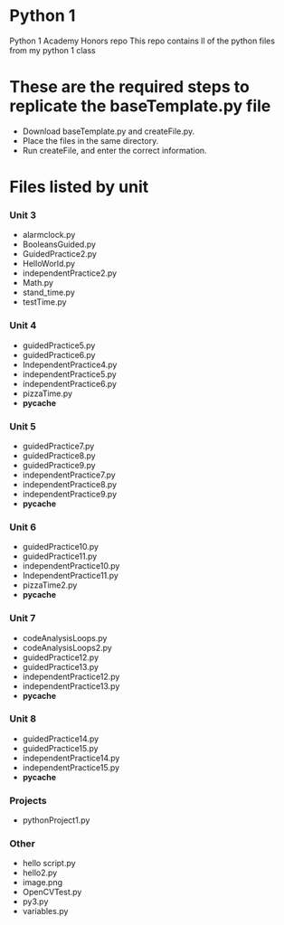 # Python 1
Python 1 Academy Honors repo
This repo contains ll of the python files from my python 1 class
# These are the required steps to replicate the baseTemplate.py file
 - Download baseTemplate.py and createFile.py.
 - Place the files in the same directory.
 - Run createFile, and enter the correct information.
# Files listed by unit
### Unit 3
 - alarmclock.py
 - BooleansGuided.py
 - GuidedPractice2.py
 - HelloWorld.py
 - independentPractice2.py
 - Math.py
 - stand_time.py
 - testTime.py

### Unit 4
 - guidedPractice5.py
 - guidedPractice6.py
 - IndependentPractice4.py
 - independentPractice5.py
 - independentPractice6.py
 - pizzaTime.py
 - __pycache__

### Unit 5
 - guidedPractice7.py
 - guidedPractice8.py
 - guidedPractice9.py
 - independentPractice7.py
 - independentPractice8.py
 - independentPractice9.py
 - __pycache__

### Unit 6
 - guidedPractice10.py
 - guidedPractice11.py
 - independentPractice10.py
 - IndependentPractice11.py
 - pizzaTime2.py
 - __pycache__

### Unit 7
 - codeAnalysisLoops.py
 - codeAnalysisLoops2.py
 - guidedPractice12.py
 - guidedPractice13.py
 - independentPractice12.py
 - independentPractice13.py
 - __pycache__

### Unit 8
 - guidedPractice14.py
 - guidedPractice15.py
 - independentPractice14.py
 - independentPractice15.py
 - __pycache__

### Projects
 - pythonProject1.py

### Other
 - hello script.py
 - hello2.py
 - image.png
 - OpenCVTest.py
 - py3.py
 - variables.py


